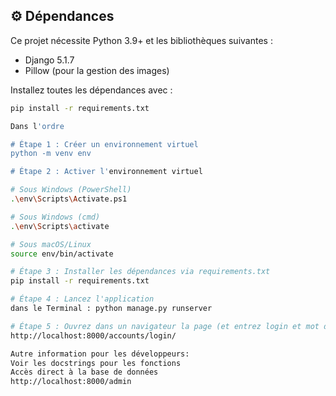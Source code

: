 ## ⚙️ Dépendances

Ce projet nécessite Python 3.9+ et les bibliothèques suivantes :

- Django 5.1.7
- Pillow (pour la gestion des images)

Installez toutes les dépendances avec :

```bash
pip install -r requirements.txt

Dans l'ordre

# Étape 1 : Créer un environnement virtuel
python -m venv env

# Étape 2 : Activer l'environnement virtuel

# Sous Windows (PowerShell)
.\env\Scripts\Activate.ps1

# Sous Windows (cmd)
.\env\Scripts\activate

# Sous macOS/Linux
source env/bin/activate

# Étape 3 : Installer les dépendances via requirements.txt
pip install -r requirements.txt

# Étape 4 : Lancez l'application
dans le Terminal : python manage.py runserver

# Étape 5 : Ouvrez dans un navigateur la page (et entrez login et mot de passe)
http://localhost:8000/accounts/login/

Autre information pour les développeurs:
Voir les docstrings pour les fonctions
Accès direct à la base de données
http://localhost:8000/admin